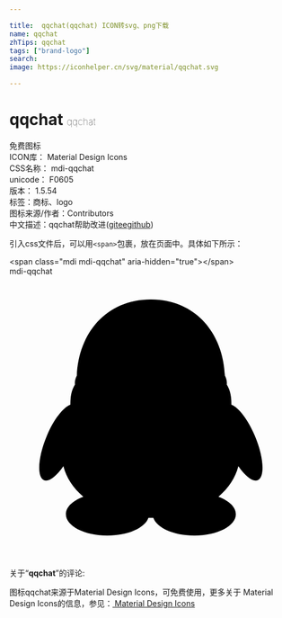 ```yaml
---

title:  qqchat(qqchat) ICON转svg、png下载
name: qqchat
zhTips: qqchat
tags: ["brand-logo"]
search: 
image: https://iconhelper.cn/svg/material/qqchat.svg

---
```


# qqchat  <small style="font-size: 60%;font-weight: 100">qqchat</small>


<div class="detail-page">
<p>
<span><span class="badge-success badge">免费图标</span> </span>
<br/>
<span>
ICON库：
<span class="badge-secondary badge">Material Design Icons</span> 
</span>
<br/>
<span>
CSS名称：
<span class="badge-secondary badge">mdi-qqchat</span> 
</span>
<br/>
<span>
unicode：
<span class="badge-secondary badge">F0605</span> 
<copy-btn content='F0605' btn-title=""></copy-btn>
<copy-btn :content='String.fromCodePoint(parseInt("F0605", 16))' btn-title="复制U"></copy-btn>
</span>
<br/>
<span>
版本：
<span class="badge-secondary badge">1.5.54</span> 
</span><br/><span>标签：<span class="badge-light badge"><router-link to="/tags/brand-logo.html">商标、logo</router-link></span></span>
<br/>
<span>图标来源/作者：<span class="badge-light badge">Contributors</span></span> 
<br/>
<span class="zh-detail">中文描述：<span class="badge-primary badge">qqchat</span><span class="help-link"><span>帮助改进</span>(<a href="https://gitee.com/liuwave/icon-helper/edit/master/json/material/qqchat.json" target="_blank" rel="noopener noreferrer">gitee</a><a href="https://github.com/liuwave/icon-helper/edit/master/json/material/qqchat.json" target="_blank" rel="noopener noreferrer">github</a></span>)</span><br/>
</p>
</div>
<div class="alert alert-dark">
  <i class="mdi mdi-qqchat mdi-48px"></i>
  <i class="mdi mdi-qqchat mdi-36px"></i>
  <i class="mdi mdi-qqchat mdi-24px"></i>
  <i class="mdi mdi-qqchat mdi-18px"></i>
</div>
<div>
  <p>引入css文件后，可以用<code>&lt;span&gt;</code>包裹，放在页面中。具体如下所示：    
  </p>
  <div class="alert alert-primary" style="font-size: 14px">
    &lt;span class="mdi mdi-qqchat" aria-hidden="true"&gt;&lt;/span&gt;
    <copy-btn content='<span class="mdi mdi-qqchat" aria-hidden="true"></span>'></copy-btn>
  </div>
  <div class="alert alert-secondary">
    <i class="mdi mdi-qqchat"
    style="font-size: 24px"
    aria-hidden="true"></i> mdi-qqchat
    <copy-btn content="mdi-qqchat" btn-title="复制图标名称"></copy-btn>
  </div>
</div>
<div id="svg" class="svg-wrap">
<svg xmlns="http://www.w3.org/2000/svg" viewBox="0 0 24 24"><path d="M3.18,13.54C3.76,12.16 4.57,11.14 5.17,10.92C5.16,10.12 5.31,9.62 5.56,9.22C5.56,9.19 5.5,8.86 5.72,8.45C5.87,4.85 8.21,2 12,2C15.79,2 18.13,4.85 18.28,8.45C18.5,8.86 18.44,9.19 18.44,9.22C18.69,9.62 18.84,10.12 18.83,10.92C19.43,11.14 20.24,12.16 20.82,13.55C21.57,15.31 21.69,17 21.09,17.3C20.68,17.5 20.03,17 19.42,16.12C19.18,17.1 18.58,18 17.73,18.71C18.63,19.04 19.21,19.58 19.21,20.19C19.21,21.19 17.63,22 15.69,22C13.93,22 12.5,21.34 12.21,20.5H11.79C11.5,21.34 10.07,22 8.31,22C6.37,22 4.79,21.19 4.79,20.19C4.79,19.58 5.37,19.04 6.27,18.71C5.42,18 4.82,17.1 4.58,16.12C3.97,17 3.32,17.5 2.91,17.3C2.31,17 2.43,15.31 3.18,13.54Z" /></svg>
</div>
<detail full-name='mdi-qqchat'></detail>
<div class="icon-detail__container">
<p>关于“<b>qqchat</b>”的评论:</p>
</div>
<Vssue title="关于“qqchat”的评论" />    
<div><p>图标qqchat来源于Material Design Icons，可免费使用，更多关于 Material Design Icons的信息，参见：<a target="_blank" href="https://iconhelper.cn/material.html"> Material Design Icons</a>
</p></div>
